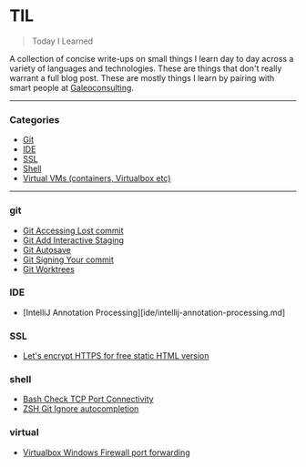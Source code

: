 # TIL

> Today I Learned

A collection of concise write-ups on small things I learn day to day across a
variety of languages and technologies. These are things that don't really
warrant a full blog post. These are mostly things I learn by pairing with
smart people at [Galeoconsulting](https://www.galeoconsulting.com/).

---

### Categories

- [Git](#git)
- [IDE](#ide)
- [SSL](#SSL)
- [Shell](#shell)
- [Virtual VMs (containers, Virtualbox etc)](#virtual)

---

### git

- [Git Accessing Lost commit](git/accessing-lost-commit.md)
- [Git Add Interactive Staging](git/git-add-p-interactive-staging.md)
- [Git Autosave](git/autosave.md)
- [Git Signing Your commit](git/sign-your-commit.md)
- [Git Worktrees](git/worktrees.md)

### IDE

- [IntelliJ Annotation Processing][ide/intellij-annotation-processing.md]

### SSL

- [Let's encrypt HTTPS for free static HTML version](ssl/letsencrypt-https-for-free-html.md)

### shell

- [Bash Check TCP Port Connectivity](shell/bash-check-port--dev-tcp.md)
- [ZSH Git Ignore autocompletion](shell/zsh-git-ignore-completion.md)

### virtual

- [Virtualbox Windows Firewall port forwarding](virtualization/vb-win-firewall-port-forwarding.md)
